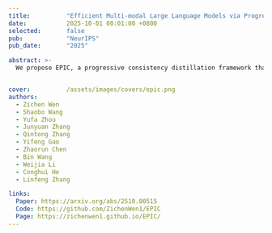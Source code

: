 ```yaml
---
title:          "Efficient Multi-modal Large Language Models via Progressive Consistency Distillation"
date:           2025-10-01 00:01:00 +0800
selected:       false
pub:            "NeurIPS"
pub_date:       "2025"

abstract: >-
  We propose EPIC, a progressive consistency distillation framework that mitigates the training difficulty of token compression in multi-modal LLMs by enforcing token- and layer-level consistency, achieving superior efficiency, robustness, and generalization across benchmarks.


cover:          /assets/images/covers/epic.png
authors:
  - Zichen Wen
  - Shaobo Wang
  - Yufa Zhou
  - Junyuan Zhang
  - Qintong Zhang
  - Yifeng Gao
  - Zhaorun Chen
  - Bin Wang
  - Weijia Li
  - Conghui He
  - Linfeng Zhang

links:
  Paper: https://arxiv.org/abs/2510.00515
  Code: https://github.com/ZichenWen1/EPIC
  Page: https://zichenwen1.github.io/EPIC/
---
```


